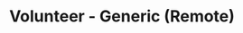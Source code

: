 ---
title: "Volunteer - Generic (Remote)"
commitment: "Long Term: 5-6 hr/week minimum commitment."
priority: "low"
description: "Expertise and inspiring presence in the field/profession. Strong interpersonal skills and empathetic communication. Passion for mentoring young talent. Patient, adaptable, impartial guidance."
---